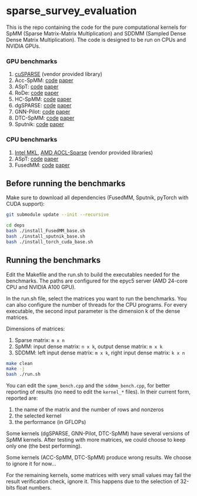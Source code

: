 # sparse_survey_evaluation

This is the repo containing the code for the pure computational kernels for SpMM (Sparse Matrix-Matrix Multiplication) and SDDMM (Sampled Dense Dense Matrix Multiplication). The code is designed to be run on CPUs and NVIDIA GPUs.

### GPU benchmarks
1. [cuSPARSE](https://docs.nvidia.com/cuda/cusparse/) (vendor provided library)
2. Acc-SpMM: [code](https://zenodo.org/records/14214504) [paper](https://dl.acm.org/doi/10.1145/3710848.3710888)
3. ASpT: [code](https://github.com/LucasWilkinson/ASpT-mirror) [paper](https://dl.acm.org/doi/10.1145/3293883.3295712)
4. RoDe: [code](https://github.com/CRAFT-THU/RoDe) [paper](https://dl.acm.org/doi/10.1145/3627535.3638470)
5. HC-SpMM: [code](https://github.com/ZJU-DAILY/HC-SpMM) [paper](https://arxiv.org/abs/2412.08902)
6. dgSPARSE: [code](https://github.com/dgSPARSE/dgSPARSE-Lib) [paper](https://ieeexplore.ieee.org/document/9355302)
7. GNN-Pilot: [code](https://github.com/USTC-ADA/GNNPilot/tree/main) [paper](https://dl.acm.org/doi/10.1145/3730586)
8. DTC-SpMM: [code](https://github.com/HPMLL/DTC-SpMM_ASPLOS24/tree/main) [paper](https://dl.acm.org/doi/abs/10.1145/3620666.3651378)
9. Sputnik: [code](https://github.com/google-research/sputnik) [paper](https://dl.acm.org/doi/10.5555/3433701.3433723)

### CPU benchmarks
1. [Intel MKL](https://www.intel.com/content/www/us/en/developer/tools/oneapi/onemkl.html), [AMD AOCL-Sparse](https://www.amd.com/en/developer/aocl/sparse.html) (vendor provided libraries)
2. ASpT: [code](https://github.com/LucasWilkinson/ASpT-mirror) [paper](https://dl.acm.org/doi/10.1145/3293883.3295712)
3. FusedMM: [code](https://github.com/HipGraph/FusedMM) [paper](https://ieeexplore.ieee.org/document/9460486)

## Before running the benchmarks

Make sure to download all dependencies (FusedMM, Sputnik, pyTorch with CUDA support):

```bash
git submodule update --init --recursive

cd deps
bash ./install_FusedMM_base.sh
bash ./install_sputnik_base.sh
bash ./install_torch_cuda_base.sh
```

## Running the benchmarks
Edit the Makefile and the run.sh to build the executables needed for the benchmarks.
The paths are configured for the epyc5 server (AMD 24-core CPU and NVIDIA A100 GPU).

In the run.sh file, select the matrices you want to run the benchmarks. You can also configure the number of threads for the CPU programs. 
For every executable, the second input parameter is the dimension k of the dense matrices.

Dimensions of matrices: 
1. Sparse matrix: `m x n`
2. SpMM: input dense matrix: `n x k`, output dense matrix: `m x k`
3. SDDMM: left input dense matrix: `m x k`, right input dense matrix: `k x n`

```bash
make clean
make -j
bash ./run.sh
```

You can edit the `spmm_bench.cpp` and the `sddmm_bench.cpp`, for better reporting of results (no need to edit the `kernel_*` files). In their current form, reported are:
1. the name of the matrix and the number of rows and nonzeros
2. the selected kernel
3. the performance (in GFLOPs) 

Some kernels (dgSPARSE, GNN-Pilot, DTC-SpMM) have several versions of SpMM kernels. After testing with more matrices, we could choose to keep only one (the best performing).

Some kernels (ACC-SpMM, DTC-SpMM) produce wrong results. We choose to ignore it for now...

For the remaining kernels, some matrices with very small values may fail the result verification check, ignore it. This happens due to the selection of 32-bits float numbers.

